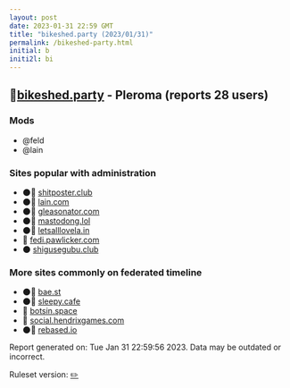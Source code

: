 ```yaml
---
layout: post
date: 2023-01-31 22:59 GMT
title: "bikeshed.party (2023/01/31)"
permalink: /bikeshed-party.html
initial: b
initi2l: bi
---
```


## 🐘[bikeshed.party](https://bikeshed.party) - Pleroma (reports 28 users)

### Mods
 * @feld
 * @lain

### Sites popular with administration

* 🌑🧸 [shitposter.club](/shitposter-club.html)
* 🌑🧸 [lain.com](/lain-com.html)
* 🌑🧸 [gleasonator.com](/gleasonator-com.html)
* 🌑🧸 [mastodong.lol](/mastodong-lol.html)
* 🌑🧸 [letsalllovela.in](/letsalllovela-in.html)
* 🐘 [fedi.pawlicker.com](/fedi-pawlicker-com.html)
* 🌑 [shigusegubu.club](/shigusegubu-club.html)

### More sites commonly on federated timeline

* 🌑🧸 [bae.st](/bae-st.html)
* 🌑🧸 [sleepy.cafe](/sleepy-cafe.html)
* 🐘 [botsin.space](/botsin-space.html)
* 🐘 [social.hendrixgames.com](/social-hendrixgames-com.html)
* 🌑🧸 [rebased.io](/rebased-io.html)

Report generated on: Tue Jan 31 22:59:56 2023. Data may be outdated or incorrect.

Ruleset version: [✏️](/version-pencil)
